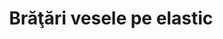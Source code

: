 ---
layout: post
title: "Brăţări vesele pe elastic"
description: "Brăţări vesele pe elastic"
img: "/assets/img/bratari-vesele-pe-elastic-1.jpg"
img2: "/assets/img/bratari-vesele-pe-elastic-2.jpg"
colors: "toate culorile"
price: "5.00 RON /buc"
vertical: true
---